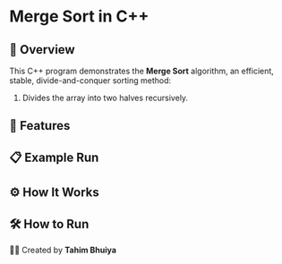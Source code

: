 # Merge Sort in C++

## 📌 Overview

This C++ program demonstrates the **Merge Sort** algorithm, an efficient, stable, divide-and-conquer sorting method:

1. Divides the array into two halves recursively.

## 🔧 Features

## 📋 Example Run

## ⚙ How It Works

## 🛠 How to Run

👨‍💻 Created by **Tahim Bhuiya**
